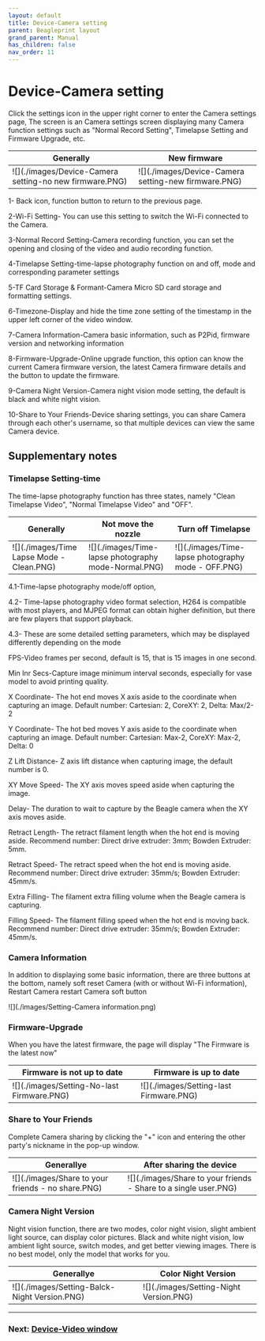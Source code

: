 ```yaml
---
layout: default
title: Device-Camera setting
parent: Beagleprint layout
grand_parent: Manual
has_children: false
nav_order: 11
---
```


# Device-Camera setting

Click the settings icon in the upper right corner to enter the Camera settings page,
The screen is an Camera settings screen displaying many Camera function settings such as "Normal Record Setting", Timelapse Setting and Firmware Upgrade, etc.

|Generally|New firmware|
|-|-|
|![](./images/Device-Camera setting-no new firmware.PNG)|![](./images/Device-Camera setting-new firmware.PNG)|

1- Back icon, function button to return to the previous page.

2-Wi-Fi Setting- You can use this setting to switch the Wi-Fi connected to the Camera.

3-Normal Record Setting-Camera recording function, you can set the opening and closing of the video and audio recording function.

4-Timelapse Setting-time-lapse photography function on and off, mode and corresponding parameter settings

5-TF Card Storage & Formant-Camera Micro SD card storage and formatting settings.

6-Timezone-Display and hide the time zone setting of the timestamp in the upper left corner of the video window.

7-Camera Information-Camera basic information, such as P2Pid, firmware version and networking information

8-Firmware-Upgrade-Online upgrade function, this option can know the current Camera firmware version, the latest Camera firmware details and the button to update the firmware.

9-Camera Night Version-Camera night vision mode setting, the default is black and white night vision.

10-Share to Your Friends-Device sharing settings, you can share Camera through each other's username, so that multiple devices can view the same Camera device.



## Supplementary notes

### Timelapse Setting-time

The time-lapse photography function has three states, namely "Clean Timelapse Video", "Normal Timelapse Video" and "OFF".

|Generally|Not move the nozzle|Turn off Timelapse|
|-|-|-|
|![](./images/Time Lapse Mode - Clean.PNG)|![](./images/Time-lapse photography mode-Normal.PNG)|![](./images/Time-lapse photography mode - OFF.PNG)|

4.1-Time-lapse photography mode/off option,

4.2- Time-lapse photography video format selection, H264 is compatible with most players, and MJPEG format can obtain higher definition, but there are few players that support playback.

4.3- These are some detailed setting parameters, which may be displayed differently depending on the mode

FPS-Video frames per second, default is 15, that is 15 images in one second.

Min Inr Secs-Capture image minimum interval seconds, especially for vase model to avoid printing quality.

X Coordinate-
The hot end moves X axis aside to the coordinate when capturing an image.
Default number: Cartesian: 2, CoreXY: 2, Delta: Max/2-2

Y Coordinate-
The hot bed moves Y axis aside to the coordinate when capturing an image.
Default number: Cartesian: Max-2, CoreXY: Max-2, Delta: 0

Z Lift Distance-
Z axis lift distance when capturing image, the default number is 0.

XY Move Speed-
The XY axis moves speed aside when capturing the image.

Delay-
The duration to wait to capture by the Beagle camera when the XY axis moves aside.

Retract Length-
The retract filament length when the hot end is moving aside.
Recommend number: Direct drive extruder: 3mm; Bowden Extruder: 5mm.

Retract Speed-
The retract speed when the hot end is moving aside.
Recommend number: Direct drive extruder: 35mm/s; Bowden Extruder: 45mm/s.

Extra Filling-
The filament extra filling volume when the Beagle camera is capturing.

Filling Speed-
The filament filling speed when the hot end is moving back.
Recommend number: Direct drive extruder: 35mm/s; Bowden Extruder: 45mm/s.

### Camera Information

In addition to displaying some basic information, there are three buttons at the bottom, namely soft reset Camera (with or without Wi-Fi information), Restart Camera restart Camera soft button

![](./images/Setting-Camera information.png)

### Firmware-Upgrade

When you have the latest firmware, the page will display "The Firmware is the latest now"

|Firmware is not up to date|Firmware is up to date|
|-|-|
|![](./images/Setting-No-last Firmware.PNG)|![](./images/Setting-last Firmware.PNG)|

### Share to Your Friends

Complete Camera sharing by clicking the "+" icon and entering the other party's nickname in the pop-up window.

|Generallye|After sharing the device|
|-|-|
|![](./images/Share to your friends - no share.PNG)|![](./images/Share to your friends - Share to a single user.PNG)|

### Camera Night Version

Night vision function, there are two modes, color night vision, slight ambient light source, can display color pictures. Black and white night vision, low ambient light source, switch modes, and get better viewing images. There is no best model, only the model that works for you.

|Generallye|Color Night Version|
|-|-|
|![](./images/Setting-Balck-Night Version.PNG)|![](./images/Setting-Night Version.PNG)|

---
### Next: [Device-Video window](/Beaglecam/docs/Manual/Beagleprint%20Device%20Video%20window.md)

